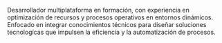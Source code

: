 

Desarrollador multiplataforma en formación, con experiencia en optimización de recursos y procesos operativos en entornos dinámicos.
Enfocado en integrar conocimientos técnicos para diseñar soluciones tecnologícas que impulsen la eficiencia y la automatización de procesos.

<!---
flpmarin/flpmarin is a ✨ special ✨ repository because its `README.md` (this file) appears on your GitHub profile.
You can click the Preview link to take a look at your changes.
--->
